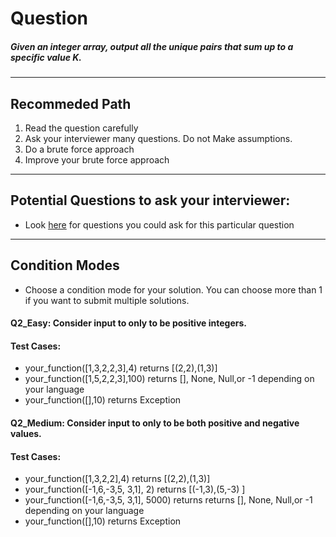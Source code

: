 # Question
##### Given  an integer array, output all the unique pairs that sum up to a specific value K.<br>

____
## Recommeded Path
1. Read the question carefully
2. Ask your interviewer many questions. Do not Make assumptions.
3. Do a brute force approach
4. Improve your brute force approach

____
## Potential Questions to ask your interviewer:
  * Look [here](https://github.com/algorithms-21/Interview_problems/blob/master/IQ_2/Q1_Extracting_Information.md) for questions you could ask for this particular question

_____
## Condition Modes
* Choose a condition mode for your solution. You can choose more than 1 if you want to submit multiple solutions.

#### Q2_Easy: Consider input to only to be positive integers.
#### Test Cases:

* your_function([1,3,2,2,3],4) returns [(2,2),(1,3)]
* your_function([1,5,2,2,3],100) returns [], None, Null,or -1 depending on your language
* your_function([],10) returns Exception



#### Q2_Medium: Consider input to only to be both positive and negative values.
#### Test Cases:
* your_function([1,3,2,2],4) returns [(2,2),(1,3)]
* your_function([-1,6,-3,5, 3,1], 2) returns [(-1,3),(5,-3) ]
* your_function([-1,6,-3,5, 3,1], 5000) returns returns [], None, Null,or -1 depending on your language
* your_function([],10) returns Exception
